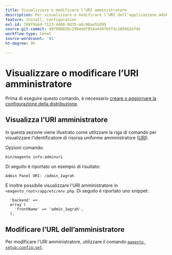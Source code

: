 ```yaml
---
title: Visualizzare o modificare l’URI amministratore
description: Per visualizzare e modificare l’URI dell’applicazione Adobe Commerce Admin, segui la procedura riportata di seguito.
feature: Install, Configuration
exl-id: 768f9ab4-7123-4460-9df8-a6c98ae55d95
source-git-commit: ddf988826c29b4ebf054a4d4fb5f4c285662ef4e
workflow-type: tm+mt
source-wordcount: '91'
ht-degree: 0%

---
```


# Visualizzare o modificare l’URI amministratore

Prima di eseguire questo comando, è necessario [creare o aggiornare la configurazione della distribuzione](deployment.md).

## Visualizza l&#39;URI amministratore

In questa sezione viene illustrato come utilizzare la riga di comando per visualizzare l&#39;identificatore di risorsa uniforme amministratore ([URI](https://www.w3.org/Protocols/rfc2616/rfc2616-sec3.html#sec3.2)).

Opzioni comando:

```bash
bin/magento info:adminuri
```

Di seguito è riportato un esempio di risultato:

```terminal
Admin Panel URI: /admin_1wgrah
```

È inoltre possibile visualizzare l&#39;URI amministratore in `<magento_root>/app/etc/env.php`. Di seguito è riportato uno snippet:

```php?start_inline=1
  'backend' =>
  array (
    'frontName' => 'admin_1wgrah',
  ),
```

## Modificare l’URL dell’amministratore

Per modificare l&#39;URI amministratore, utilizzare il comando [`magento setup:config:set`](deployment.md).
